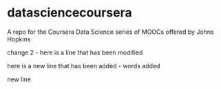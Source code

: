 datasciencecoursera
===================

A repo for the Coursera Data Science series of MOOCs offered by Johns Hopkins

change 2 - here is a line that has been modified

here is a new line that has been added - words added

new line
